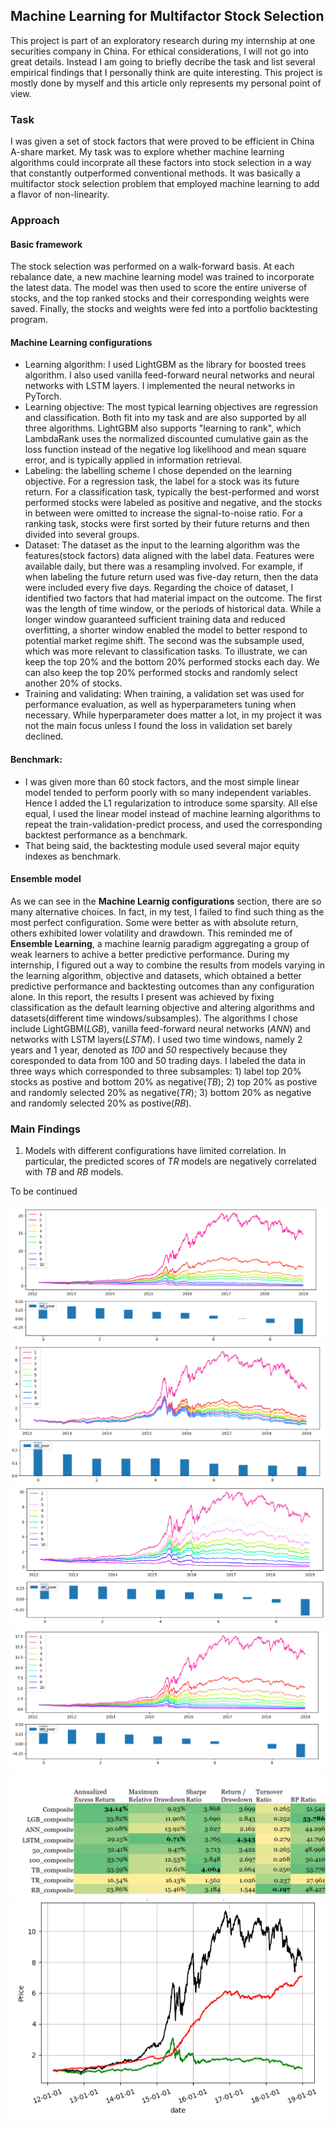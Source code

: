 ## Machine Learning for Multifactor Stock Selection

This project is part of an exploratory research during my internship at one securities company in China. For ethical considerations, I will not go into great details. Instead I am going to briefly decribe the task and list several empirical findings that I personally think are quite interesting. This project is mostly done by myself and this article only represents my personal point of view.

### Task
I was given a set of stock factors that were proved to be efficient in China A-share market. My task was to explore whether machine learning algorithms could incorprate all these factors into stock selection in a way that constantly outperformed conventional methods. It was basically a multifactor stock selection problem that employed machine learning to add a flavor of non-linearity.

### Approach
#### Basic framework
The stock selection was performed on a walk-forward basis. At each rebalance date, a new machine learning model was trained to incorporate the latest data. The model was then used to score the entire universe of stocks, and the top ranked stocks and their corresponding weights were saved. Finally, the stocks and weights were fed into a portfolio backtesting program. 
#### Machine Learning configurations
  - Learning algorithm: I used LightGBM as the library for boosted trees algorithm. I also used vanilla feed-forward neural networks and neural networks with LSTM layers. I implemented the neural networks in PyTorch.
  - Learning objective: The most typical learning objectives are regression and classification. Both fit into my task and are also supported by all three algorithms. LightGBM also supports "learning to rank", which LambdaRank uses the normalized discounted cumulative gain as the loss function instead of the negative log likelihood and mean square error, and is typically applied in information retrieval. 
  - Labeling: the labelling scheme I chose depended on the learning objective. For a regression task, the label for a stock was its future return. For a classification task, typically the best-performed and worst performed stocks were labeled as positive and negative, and the stocks in between were omitted to increase the signal-to-noise ratio. For a ranking task, stocks were first sorted by their future returns and then divided into several groups.
  - Dataset: The dataset as the input to the learning algorithm was the features(stock factors) data aligned with the label data. Features were available daily, but there was a resampling involved. For example, if when labeling the future return used was five-day return, then the data were included every five days. Regarding the choice of dataset, I identified two factors that had material impact on the outcome. The first was the length of time window, or the periods of historical data. While a longer window guaranteed sufficient training data and reduced overfitting, a shorter window enabled the model to better respond to potential market regime shift. The second was the subsample used, which was more relevant to classification tasks. To illustrate, we can keep the top 20% and the bottom 20% performed stocks each day. We can also keep the top 20% performed stocks and randomly select another 20% of stocks.
  - Training and validating: When training, a validation set was used for performance evaluation, as well as hyperparameters tuning when necessary. While hyperparameter does matter a lot, in my project it was not the main focus unless I found the loss in validation set barely declined.
#### Benchmark:
  - I was given more than 60 stock factors, and the most simple linear model tended to perform poorly with so many independent variables. Hence I added the L1 regularization to introduce some sparsity. All else equal, I used the linear model instead of machine learning algorithms to repeat the train-validation-predict process, and used the corresponding backtest performance as a benchmark. 
  - That being said, the backtesting module used several major equity indexes as benchmark.
#### Ensemble model
  As we can see in the **Machine Learnig configurations** section, there are so many alternative choices. In fact, in my test, I failed to find such thing as the most perfect configuration. Some were better as with absolute return, others exhibited lower volatility and drawdown. This reminded me of **Ensemble Learning**, a machine learnig paradigm aggregating a group of weak learners to achive a better predictive performance. During my internship, I figured out a way to combine the results from models varying in the learning algorithm, objective and datasets, which obtained a better predictive performance and backtesting outcomes than any configuration alone. In this report, the results I present was achieved by fixing classification as the default learning objective and altering algorithms and datasets(different time windows/subsamples). The algorithms I chose include LightGBM(_LGB_), vanilla feed-forward neural networks (_ANN_) and networks with LSTM layers(_LSTM_). I used two time windows, namely 2 years and 1 year, denoted as _100_ and _50_ respectively because they coresponded to data from 100 and 50 trading days. I labeled the data in three ways which corresponded to three subsamples: 1) label top 20% stocks as postive and bottom 20% as negative(_TB_); 2) top 20% as postive and randomly selected 20% as negative(_TR_); 3) bottom 20% as negative and randomly selected 20% as postive(_RB_).

### Main Findings
1. Models with different configurations have limited correlation. In particular, the predicted scores of _TR_ models are negatively correlated with _TB_ and _RB_ models. 

To be continued

<img src="/images/tb.png?raw=true"/>
<img src="/images/tr.png?raw=true"/>
<img src="/images/rb.png?raw=true"/>
<img src="/images/trrb.png?raw=true"/>
<img src="/images/metrics.png?raw=true"/>
<img src="/images/backtest.png?raw=true"/>


